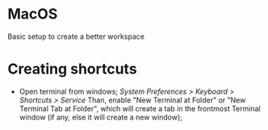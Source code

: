 # MacOS
Basic setup to create a better workspace
# Creating shortcuts
 - Open terminal from windows;
 *System Preferences > Keyboard > Shortcuts > Service*
 Than, enable "New Terminal at Folder" or "New Terminal Tab at Folder",
 which will create a tab in the frontmost Terminal window (if any, else it will create a new window);
